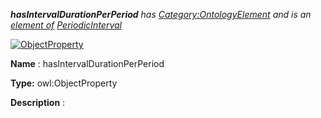___hasIntervalDurationPerPeriod__ 
 has
 [Category:OntologyElement](../../Category/OntologyElement "Category:OntologyElement") 
 and is an
 [element of](../../Property/ElementOf "Property:ElementOf") 
[PeriodicInterval](../../Submissions/PeriodicInterval "Submissions:PeriodicInterval")_




  





[![ObjectProperty](../../images/thumb/c/c3/ObjectProperty.gif/45px-ObjectProperty.gif)](../../Image/ObjectProperty.gif "ObjectProperty")


__Name__ 
 : hasIntervalDurationPerPeriod
 



__Type:__ 
 owl:ObjectProperty
 



__Description__ 
 :